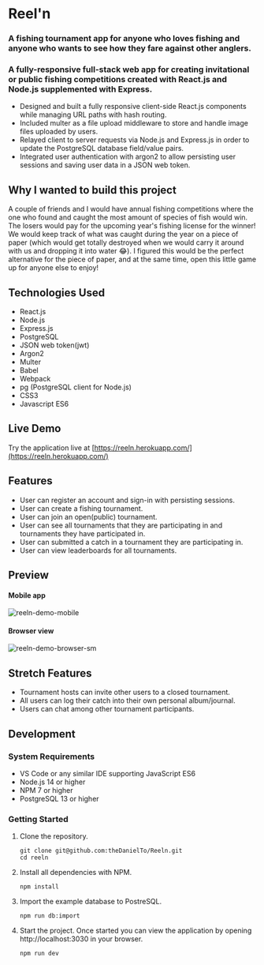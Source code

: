 # Reel'n
### A fishing tournament app for anyone who loves fishing and anyone who wants to see how they fare against other anglers.
### A fully-responsive full-stack web app for creating invitational or public fishing competitions created with React.js and Node.js supplemented with Express.

- Designed and built a fully responsive client-side React.js components while managing URL paths with hash routing.
- Included multer as a file upload middleware to store and handle image files uploaded by users.
- Relayed client to server requests via Node.js and Express.js in order to update the PostgreSQL database field/value pairs.
- Integrated user authentication with argon2 to allow persisting user sessions and saving user data in a JSON web token.

## Why I wanted to build this project

A couple of friends and I would have annual fishing competitions where the one who found and caught the most amount of species of fish would win. The losers would pay for the upcoming year's fishing license for the winner! We would keep track of what was caught during the year on a piece of paper (which would get totally destroyed when we would carry it around with us and dropping it into water :joy:). I figured this would be the perfect alternative for the piece of paper, and at the same time, open this little game up for anyone else to enjoy!

## Technologies Used

- React.js
- Node.js
- Express.js
- PostgreSQL
- JSON web token(jwt)
- Argon2
- Multer
- Babel
- Webpack
- pg (PostgreSQL client for Node.js)
- CSS3
- Javascript ES6

## Live Demo

Try the application live at [https://reeln.herokuapp.com/](https://reeln.herokuapp.com/)

## Features

- User can register an account and sign-in with persisting sessions.
- User can create a fishing tournament.
- User can join an open(public) tournament.
- User can see all tournaments that they are participating in and tournaments they have participated in.
- User can submitted a catch in a tournament they are participating in.
- User can view leaderboards for all tournaments.

## Preview

#### Mobile app
![reeln-demo-mobile](https://user-images.githubusercontent.com/82009814/128575620-58eac792-8653-4199-8ab5-3a111ec10865.gif)

#### Browser view
![reeln-demo-browser-sm](https://user-images.githubusercontent.com/82009814/128576184-f299aaff-ef19-401d-a52c-d99a0adaab00.gif)

## Stretch Features

- Tournament hosts can invite other users to a closed tournament.
- All users can log their catch into their own personal album/journal.
- Users can chat among other tournament participants.

## Development

### System Requirements

- VS Code or any similar IDE supporting JavaScript ES6
- Node.js 14 or higher
- NPM 7 or higher
- PostgreSQL 13 or higher

### Getting Started

1. Clone the repository.

    ```shell
    git clone git@github.com:theDanielTo/Reeln.git
    cd reeln
    ```
    
2. Install all dependencies with NPM.

    ```shell
    npm install
    ```
    
3. Import the example database to PostreSQL.

    ```shell
    npm run db:import
    ```

4. Start the project. Once started you can view the application by opening http://localhost:3030 in your browser.

    ```shell
    npm run dev
    ```
